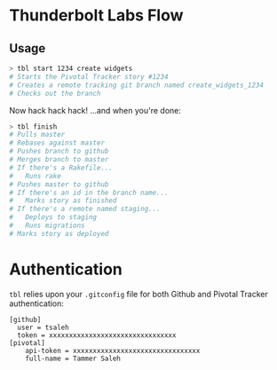 # Thunderbolt Labs Flow

## Usage

``` bash
> tbl start 1234 create widgets
# Starts the Pivotal Tracker story #1234
# Creates a remote tracking git branch named create_widgets_1234
# Checks out the branch
```

Now hack hack hack!  ...and when you're done:

``` bash
> tbl finish
# Pulls master
# Rebases against master
# Pushes branch to github
# Merges branch to master
# If there's a Rakefile...
#   Runs rake
# Pushes master to github
# If there's an id in the branch name...
#   Marks story as finished
# If there's a remote named staging...
#   Deploys to staging
#   Runs migrations
# Marks story as deployed
```

# Authentication

`tbl` relies upon your `.gitconfig` file for both Github and Pivotal Tracker authentication:

```
[github]
  user = tsaleh
  token = xxxxxxxxxxxxxxxxxxxxxxxxxxxxxxxx
[pivotal]
	api-token = xxxxxxxxxxxxxxxxxxxxxxxxxxxxxxxx
	full-name = Tammer Saleh
```

